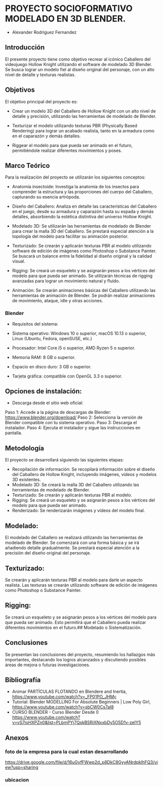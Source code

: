 # PROYECTO SOCIOFORMATIVO MODELADO EN 3D BLENDER.
- Alexander Rodriguez Fernandez

##	Introducción

El presente proyecto tiene como objetivo recrear al icónico Caballero del videojuego Hollow Knight utilizando el software de modelado 3D Blender. Se busca lograr un modelo fiel al diseño original del personaje, con un alto nivel de detalle y texturas realistas.

##	Objetivos

El objetivo principal del proyecto es:

* Crear un modelo 3D del Caballero de Hollow Knight con un alto nivel de detalle y precisión, utilizando las herramientas de modelado de Blender.

* Texturizar el modelo utilizando texturas PBR (Physically Based Rendering) para lograr un acabado realista, tanto en la armadura como en el caparazón y demás detalles.

* Riggear el modelo para que pueda ser animado en el futuro, permitiéndole realizar diferentes movimientos y poses.

##	Marco Teórico

Para la realización del proyecto se utilizarán los siguientes conceptos:

- Anatomía insectoide: Investiga la anatomía de los insectos para comprender la estructura y las proporciones del cuerpo del Caballero, capturando su esencia artrópoda.

- Diseño del Caballero: Analiza en detalle las características del Caballero en el juego, desde su armadura y caparazón hasta su espada y demás detalles, absorbiendo la    estética distintiva del universo Hollow Knight.

- Modelado 3D: Se utilizarán las herramientas de modelado de Blender para crear la malla 3D del Caballero. Se prestará especial atención a la topología del modelo para facilitar su animación posterior.

- Texturizado: Se crearán y aplicarán texturas PBR al modelo utilizando software de edición de imágenes como Photoshop o Substance Painter. Se buscará un balance entre la fidelidad al diseño original y la calidad visual.

- Rigging: Se creará un esqueleto y se asignarán pesos a los vértices del modelo para que pueda ser animado. Se utilizarán técnicas de rigging avanzadas para lograr un movimiento natural y fluido.

- Animación: Se crearán animaciones básicas del Caballero utilizando las herramientas de animación de Blender. Se podrán realizar animaciones de movimiento, ataque, idle y otras acciones.

###	Blender

- Requisitos del sistema:

- Sistema operativo: Windows 10 o superior, macOS 10.13 o superior, Linux (Ubuntu, Fedora, openSUSE, etc.)
- Procesador: Intel Core i5 o superior, AMD Ryzen 5 o superior.
- Memoria RAM: 8 GB o superior.
- Espacio en disco duro: 3 GB o superior.
- Tarjeta gráfica: compatible con OpenGL 3.3 o superior.

## Opciones de instalación:

- Descarga desde el sitio web oficial:

Paso 1: Accede a la página de descargas de Blender: https://www.blender.org/download/
Paso 2: Selecciona la versión de Blender compatible con tu sistema operativo.
Paso 3: Descarga el instalador.
Paso 4: Ejecuta el instalador y sigue las instrucciones en pantalla.

##	Metodología

El proyecto se desarrollará siguiendo las siguientes etapas:

- Recopilación de información: Se recopilará información sobre el diseño del Caballero de Hollow Knight, incluyendo imágenes, vídeos y modelos 3D existentes.
- Modelado 3D: Se creará la malla 3D del Caballero utilizando las herramientas de modelado de Blender.
- Texturizado: Se crearán y aplicarán texturas PBR al modelo.
- Rigging: Se creará un esqueleto y se asignarán pesos a los vértices del modelo para que pueda ser animado.
- Renderizado: Se renderizarán imágenes y vídeos del modelo final.

## Modelado:

El modelado del Caballero se realizará utilizando las herramientas de modelado de Blender. Se comenzará con una forma básica y se irá añadiendo detalle gradualmente. Se prestará especial atención a la precisión del diseño original del personaje.

## Texturizado:

Se crearán y aplicarán texturas PBR al modelo para darle un aspecto realista. Las texturas se crearán utilizando software de edición de imágenes como Photoshop o Substance Painter.

## Rigging:

Se creará un esqueleto y se asignarán pesos a los vértices del modelo para que pueda ser animado. Esto permitirá que el Caballero pueda realizar diferentes movimientos en el futuro.##	Modelado o Sistematización.


##	Conclusiones

Se presentan las conclusiones del proyecto, resumiendo los hallazgos más importantes, destacando los logros alcanzados y discutiendo posibles áreas de mejora o futuras investigaciones.

##	Bibliografía

-  Animar PARTÍCULAS FLOTANDO en Blendere and Inertia,  https://www.youtube.com/watch?v=_FP01PO_JHMç
-  Tutorial: Blender MODELLING For Absolute Beginners | Low Poly Girl, https://www.youtube.com/watch?v=sbCW0Cs7aI8
-  CURSO BLENDER - Curso Blender Desde 0 https://www.youtube.com/watch?v=vS7ioHXPZn0&list=PLbmPYj7QskBSRiXNxxbDy5O5D1v-zeIY5

##	Anexos



### foto de la empresa para la cual estan desarrollando

https://drive.google.com/file/d/16uGyfFWwp2d_p8DkC8GyyANrdpklhFQ3/view?usp=sharing


### ubicacion
